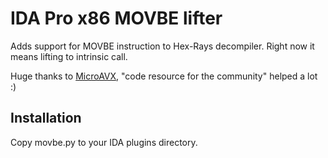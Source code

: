 # IDA Pro x86 MOVBE lifter

Adds support for MOVBE instruction to Hex-Rays decompiler. Right now it means lifting to intrinsic call.

Huge thanks to [MicroAVX](https://github.com/gaasedelen/microavx), "code resource for the community" helped a lot :)

## Installation

Copy movbe.py to your IDA plugins directory.

